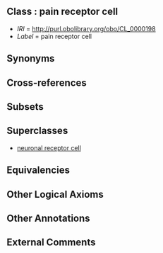 
## Class : pain receptor cell

 * *IRI* = http://purl.obolibrary.org/obo/CL_0000198
 * *Label* = pain receptor cell

## Synonyms


## Cross-references


## Subsets


## Superclasses

 * [neuronal receptor cell](../../CL/06/CL_0000006.md)

## Equivalencies


## Other Logical Axioms


## Other Annotations


## External Comments

